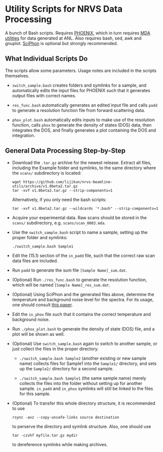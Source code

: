 # Utility Scripts for NRVS Data Processing

A bunch of Bash scripts. Requires [PHOENIX](https://www.nrixs.com/products.html), which in turn requires [MDA utilities](https://epics.anl.gov/bcda/mdautils/) for data generated at ANL. Also requires bash, sed, awk and gnuplot. [SciPhon](https://originslab.uchicago.edu/Software-and-Facilities) is optional but strongly recommended.

## What Individual Scripts Do

The scripts allow some parameters. Usage notes are included in the scripts themselves.

* `switch_sample.bash` creates folders and symlinks for a sample, and automatically edits the input files for PHOENIX such that it generates output files with correct names.

* `res_func.bash` automatically generates an edited input file and calls `padd` to generate a resolution function file from forward scattering data.

* `phox_plot.bash` automatically edits inputs to make use of the resolution function, calls `phox` to generate the density of states (DOS) data, then integrates the DOS, and finally generates a plot containing the DOS and integration.

## General Data Processing Step-by-Step

* Download the `.tar.gz` archive for the newest release. Extract all files, including the Example folder and symlinks, to the same directory where the `scans/` subdirectory is located:

    ```
    wget https://github.com/lijikun/nrvs-beamline-utils/archive/v1.0beta2.tar.gz
    tar -xvf v1.0beta2.tar.gz --strip-components=1
    ```

    Alternatively, if you only need the bash scripts:

    ```tar -xvf v1.0beta2.tar.gz --wildcards '*.bash" --strip-components=1```

* Acquire your experimental data. Raw scans should be stored in the `scans/` subdirectory, e.g. `scans/scan_0003.mda`.

* Use the `switch_sample.bash` script to name a sample, setting up the proper folder and symlinks:

    ```./switch_sample.bash Sample1```

* Edit the (15.1) section of the `in_padd` file, such that the correct raw scan data files are included.

* Run `padd` to generate the sum file `[Sample Name]_sum.dat`.

* (Optional) Run `./res_func.bash` to generate the resolution function, which will be named `[Sample Name]_res_sum.dat`.

* (Optional) Using SciPhon and the generated files above, determine the temperature and background noise level for the spectra. For its usage, one should consult [this paper](https://journals.iucr.org/s/issues/2018/05/00/fv5085/).

* Edit the `in_phox` file such that it contains the correct temperature and background noise.

* Run `./phox_plot.bash` to generate the density of state (DOS) file, and a plot will be shown as well.

* (Optional) Use `switch_sample.bash` again to switch to another sample, or just collect the files in the proper directory.

  * `./switch_sample.bash Sample2` (another existing or new sample name) collects files for Sample1 into the `Sample1/` directory, and sets up the `Sample2/` directory for a second sample.

  * `./switch_sample.bash Sample1` (the same sample name) merely collects the files into the folder without setting up for another sample. `in_padd` and `in_phox` symlinks will still be linked to the files for this sample.

* (Optional) To transfer this whole directory structure, it is recommended to use
    
    ```rsync -avz --copy-unsafe-links source destination``` 
    
    to perserve the directory and symlink structure. Also, one should use
    
    ```tar -czvhf myfile.tar.gz mydir``` 
    
    to dereference symlinks while making archives.
